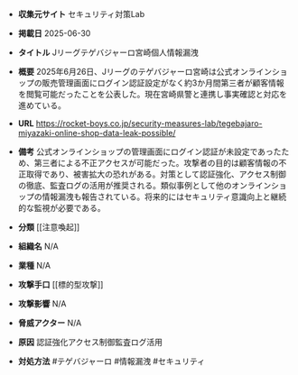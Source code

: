 - **収集元サイト**
セキュリティ対策Lab

- **掲載日**
2025-06-30

- **タイトル**
Jリーグテゲバジャーロ宮崎個人情報漏洩

- **概要**
2025年6月26日、Jリーグのテゲバジャーロ宮崎は公式オンラインショップの販売管理画面にログイン認証設定がなく約3か月間第三者が顧客情報を閲覧可能だったことを公表した。現在宮崎県警と連携し事実確認と対応を進めている。

- **URL**
https://rocket-boys.co.jp/security-measures-lab/tegebajaro-miyazaki-online-shop-data-leak-possible/

- **備考**
公式オンラインショップの管理画面にログイン認証が未設定であったため、第三者による不正アクセスが可能だった。攻撃者の目的は顧客情報の不正取得であり、被害拡大の恐れがある。対策として認証強化、アクセス制御の徹底、監査ログの活用が推奨される。類似事例として他のオンラインショップの情報漏洩も報告されている。将来的にはセキュリティ意識向上と継続的な監視が必要である。

- **分類**
[[注意喚起]]

- **組織名**
N/A

- **業種**
N/A

- **攻撃手口**
[[標的型攻撃]]

- **攻撃影響**
N/A

- **脅威アクター**
N/A

- **原因**
認証強化アクセス制御監査ログ活用

- **対処方法**
#テゲバジャーロ #情報漏洩 #セキュリティ

